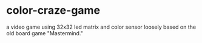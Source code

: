 # color-craze-game
a video game using 32x32 led matrix and color sensor
loosely based on the old board game "Mastermind."
